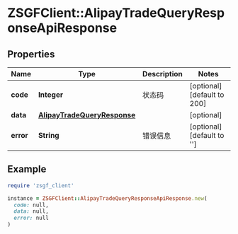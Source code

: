 # ZSGFClient::AlipayTradeQueryResponseApiResponse

## Properties

| Name | Type | Description | Notes |
| ---- | ---- | ----------- | ----- |
| **code** | **Integer** | 状态码 | [optional][default to 200] |
| **data** | [**AlipayTradeQueryResponse**](AlipayTradeQueryResponse.md) |  | [optional] |
| **error** | **String** | 错误信息 | [optional][default to &#39;&#39;] |

## Example

```ruby
require 'zsgf_client'

instance = ZSGFClient::AlipayTradeQueryResponseApiResponse.new(
  code: null,
  data: null,
  error: null
)
```

